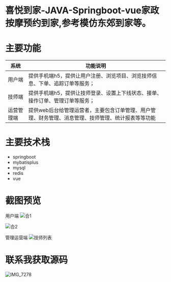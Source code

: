 # 喜悦到家-JAVA-Springboot-vue家政按摩预约到家,参考模仿东郊到家等。


# 主要功能

| 系统  | 功能说明  |
|---|---|
| 用户端  | 提供手机端h5，提供让用户注册、浏览项目、浏览技师信息、下单、追踪订单等服务；  |
| 技师端  | 提供手机端h5，提供让技师登录、设置上下线状态、接单、操作订单、管理订单等服务；  |
| 运营管理端  | 提供web后台给管理运营者，主要包含订单管理、用户管理、财务管理、消息管理、技师管理、统计报表等等功能  |


# 主要技术栈

- springboot
- mybatisplus
- mysql
- redis
- vue


# 截图预览
用户端
![合1](https://github.com/user-attachments/assets/3432951f-71bb-4790-824a-53b249ebc908)

![合2](https://github.com/user-attachments/assets/7ce705b7-35be-4ab4-afe3-c727e52ccde4)


管理运营端
![技师列表](https://github.com/user-attachments/assets/9d81a295-3c5c-4d45-beb3-a8df6423f0fb)


# 联系我获取源码
![IMG_7278](https://github.com/user-attachments/assets/4553bee5-a61e-41fd-801c-c40b0de5c228)

